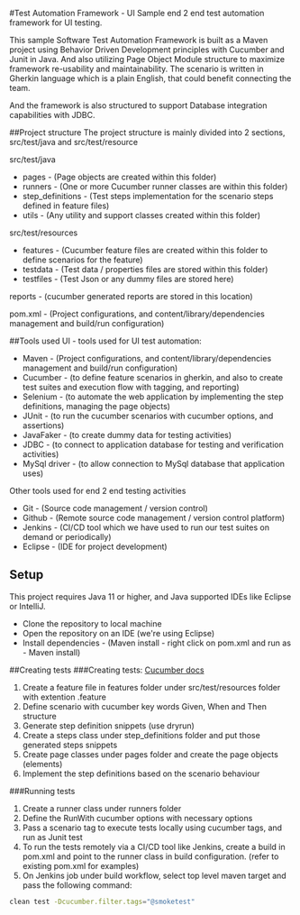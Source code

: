 #Test Automation Framework - UI 
Sample end 2 end test automation framework for UI  testing.

This sample Software Test Automation Framework is built as a Maven project using Behavior Driven Development principles with Cucumber and Junit in Java. And also utilizing Page Object Module structure to maximize framework re-usability and maintainability. The scenario is written in Gherkin language which is a plain English, that could benefit connecting the team.

And the framework is also structured to support Database integration capabilities with JDBC.

##Project structure
The project structure is mainly divided into 2 sections, src/test/java and src/test/resource

src/test/java


- pages - (Page objects are created within this folder)
- runners - (One or more Cucumber runner classes are within this folder)
- step_definitions - (Test steps implementation for the scenario steps defined in feature files)
- utils - (Any utility and support classes created within this folder)


src/test/resources

- features - (Cucumber feature files are created within this folder to define scenarios for the feature)
- testdata - (Test data / properties files are stored within this folder)
- testfiles - (Test Json or any dummy files are stored here)

reports - (cucumber generated reports are stored in this location)

pom.xml - (Project configurations, and content/library/dependencies management and build/run configuration)

##Tools used
UI - tools used for UI test automation:

- Maven - (Project configurations, and content/library/dependencies management and build/run configuration)
- Cucumber - (to define feature scenarios in gherkin, and also to create test suites and execution flow with tagging, and reporting)
- Selenium - (to automate the web application by implementing the step definitions, managing the page objects)
- JUnit - (to run the cucumber scenarios with cucumber options, and assertions)
- JavaFaker - (to create dummy data for testing activities)
- JDBC - (to connect to application database for testing and verification activities)
- MySql driver - (to allow connection to MySql database that application uses)


Other tools used for end 2 end testing activities

- Git - (Source code management / version control)
- Github - (Remote source code management / version control platform)
- Jenkins - (CI/CD tool which we have used to run our test suites on demand or periodically)
- Eclipse - (IDE for project development)


## Setup
This project requires Java 11 or higher, and Java supported IDEs like Eclipse or IntelliJ. 

- Clone the repository to local machine 
- Open the repository on an IDE (we're using Eclipse)
- Install dependencies - (Maven install - right click on pom.xml and run as - Maven install)


##Creating tests
###Creating tests: [Cucumber docs](https://cucumber.io/docs/cucumber/api/?lang=java#running-cucumber)

1. Create a feature file in features folder under src/test/resources folder with extention .feature
2. Define scenario with cucumber key words Given, When and Then structure
3. Generate step definition snippets (use dryrun)
4. Create a steps class under step_definitions folder and put those generated steps snippets
5. Create page classes under pages folder and create the page objects (elements)
6. Implement the step definitions based on the scenario behaviour

###Running  tests
1. Create a runner class under runners folder
2. Define the RunWith cucumber options with necessary options
3. Pass a scenario tag to execute tests locally using cucumber tags, and run as Junit test
4. To run the tests remotely via a CI/CD tool like Jenkins, create a build in pom.xml and point to the runner class in build configuration. (refer to existing pom.xml for examples)
5. On Jenkins job under build workflow, select top level maven target and pass the following command:

```bash
clean test -Dcucumber.filter.tags="@smoketest"
```



